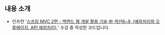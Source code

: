 ## 내용 소개
- 인프런 '[스프링 MVC 2편 - 백엔드 웹 개발 활용 기술 中 섹션8~9, (예외처리와 오류페이지, API 예외처리) ](https://www.inflearn.com/course/%EC%8A%A4%ED%94%84%EB%A7%81-mvc-2/dashboard)' 수강 중 작성한 코드입니다.

